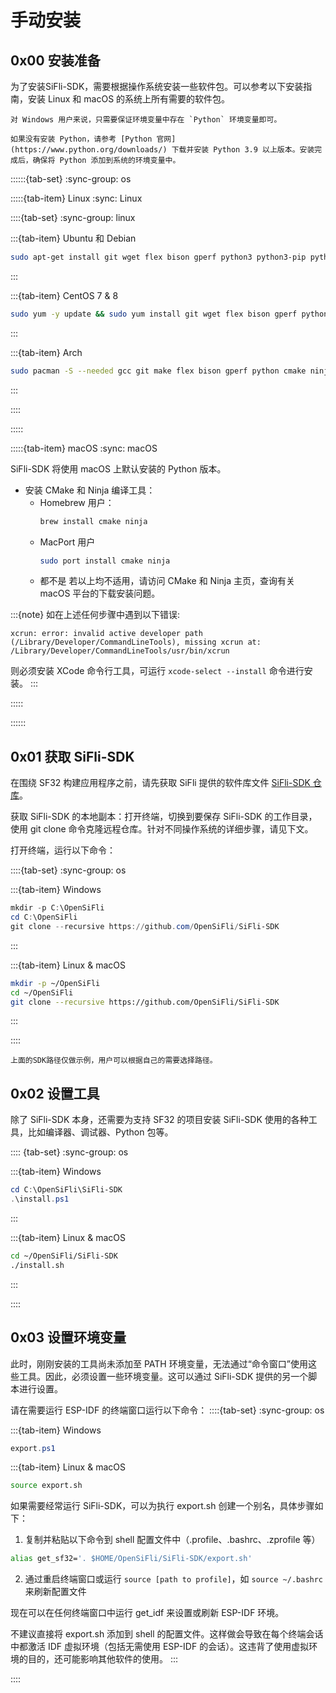 # 手动安装

## 0x00 安装准备

为了安装SiFli-SDK，需要根据操作系统安装一些软件包。可以参考以下安装指南，安装 Linux 和 macOS 的系统上所有需要的软件包。

```{important}
对 Windows 用户来说，只需要保证环境变量中存在 `Python` 环境变量即可。

如果没有安装 Python，请参考 [Python 官网](https://www.python.org/downloads/) 下载并安装 Python 3.9 以上版本。安装完成后，确保将 Python 添加到系统的环境变量中。
```

::::::{tab-set}
:sync-group: os

:::::{tab-item} Linux
:sync: Linux

::::{tab-set}
:sync-group: linux

:::{tab-item} Ubuntu 和 Debian

```bash
sudo apt-get install git wget flex bison gperf python3 python3-pip python3-venv cmake ninja-build ccache libffi-dev libssl-dev dfu-util libusb-1.0-0
```

:::

:::{tab-item} CentOS 7 & 8

```bash
sudo yum -y update && sudo yum install git wget flex bison gperf python3 python3-setuptools cmake ninja-build ccache dfu-util libusbx
```

:::

:::{tab-item} Arch

```bash
sudo pacman -S --needed gcc git make flex bison gperf python cmake ninja ccache dfu-util libusb python-pip
```

:::

::::

:::::

:::::{tab-item} macOS
:sync: macOS

SiFli-SDK 将使用 macOS 上默认安装的 Python 版本。

- 安装 CMake 和 Ninja 编译工具：
    - Homebrew 用户：
        ```bash
        brew install cmake ninja
        ```
    - MacPort 用户
        ```bash
        sudo port install cmake ninja
        ```
    - 都不是
        若以上均不适用，请访问 CMake 和 Ninja 主页，查询有关 macOS 平台的下载安装问题。

:::{note}
如在上述任何步骤中遇到以下错误:
```
xcrun: error: invalid active developer path (/Library/Developer/CommandLineTools), missing xcrun at: /Library/Developer/CommandLineTools/usr/bin/xcrun
```
则必须安装 XCode 命令行工具，可运行 `xcode-select --install` 命令进行安装。
:::

:::::

::::::

## 0x01 获取 SiFli-SDK

在围绕 SF32 构建应用程序之前，请先获取 SiFli 提供的软件库文件 [SiFli-SDK 仓库](https://github.com/OpenSiFli/SiFli-SDK)。

获取 SiFli-SDK 的本地副本：打开终端，切换到要保存 SiFli-SDK 的工作目录，使用 git clone 命令克隆远程仓库。针对不同操作系统的详细步骤，请见下文。

打开终端，运行以下命令：

::::{tab-set}
:sync-group: os

:::{tab-item} Windows
```powershell
mkdir -p C:\OpenSiFli
cd C:\OpenSiFli
git clone --recursive https://github.com/OpenSiFli/SiFli-SDK
```
:::

:::{tab-item} Linux & macOS
```bash
mkdir -p ~/OpenSiFli
cd ~/OpenSiFli
git clone --recursive https://github.com/OpenSiFli/SiFli-SDK
```
:::

::::

```{note}
上面的SDK路径仅做示例，用户可以根据自己的需要选择路径。
```

## 0x02 设置工具

除了 SiFli-SDK 本身，还需要为支持 SF32 的项目安装 SiFli-SDK 使用的各种工具，比如编译器、调试器、Python 包等。

:::: {tab-set}
:sync-group: os

:::{tab-item} Windows
```powershell
cd C:\OpenSiFli\SiFli-SDK
.\install.ps1
```
:::

:::{tab-item} Linux & macOS
```bash
cd ~/OpenSiFli/SiFli-SDK
./install.sh
```
:::

::::

## 0x03 设置环境变量

此时，刚刚安装的工具尚未添加至 PATH 环境变量，无法通过“命令窗口”使用这些工具。因此，必须设置一些环境变量。这可以通过 SiFli-SDK 提供的另一个脚本进行设置。

请在需要运行 ESP-IDF 的终端窗口运行以下命令：
::::{tab-set}
:sync-group: os

:::{tab-item} Windows
```powershell
export.ps1
```

:::{tab-item} Linux & macOS
```bash
source export.sh
```

如果需要经常运行 SiFli-SDK，可以为执行 export.sh 创建一个别名，具体步骤如下：
1. 复制并粘贴以下命令到 shell 配置文件中（.profile、.bashrc、.zprofile 等）
```bash
alias get_sf32='. $HOME/OpenSiFli/SiFli-SDK/export.sh'
```
2. 通过重启终端窗口或运行 `source [path to profile]`，如 `source ~/.bashrc` 来刷新配置文件

现在可以在任何终端窗口中运行 get_idf 来设置或刷新 ESP-IDF 环境。

不建议直接将 export.sh 添加到 shell 的配置文件。这样做会导致在每个终端会话中都激活 IDF 虚拟环境（包括无需使用 ESP-IDF 的会话）。这违背了使用虚拟环境的目的，还可能影响其他软件的使用。
:::

::::
